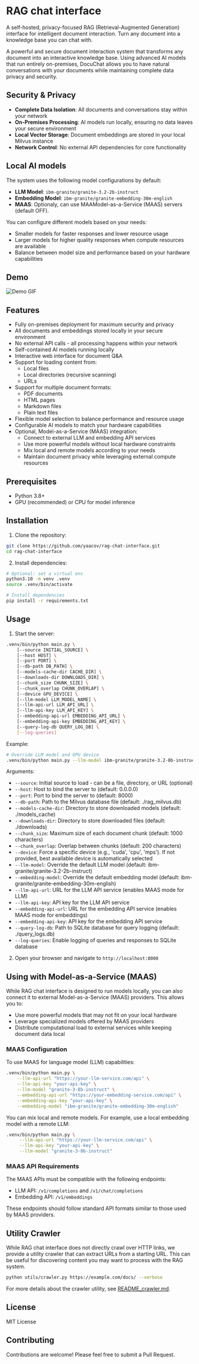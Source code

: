 # RAG chat interface

A self-hosted, privacy-focused RAG (Retrieval-Augmented Generation) interface for intelligent document interaction. Turn any document into a knowledge base you can chat with.

A powerful and secure document interaction system that transforms any document into an interactive knowledge base. Using advanced AI models that run entirely on-premises, DocuChat allows you to have natural conversations with your documents while maintaining complete data privacy and security.

## Security & Privacy

- **Complete Data Isolation**: All documents and conversations stay within your network
- **On-Premises Processing**: AI models run locally, ensuring no data leaves your secure environment
- **Local Vector Storage**: Document embeddings are stored in your local Milvus instance
- **Network Control**: No external API dependencies for core functionality

## Local AI models

The system uses the following model configurations by default:
- **LLM Model**: `ibm-granite/granite-3.2-2b-instruct`
- **Embedding Model**: `ibm-granite/granite-embedding-30m-english`
- **MAAS**: Optionaly, can use MAAModel-as-a-Service (MAAS) servers (default OFF).

You can configure different models based on your needs:
- Smaller models for faster responses and lower resource usage
- Larger models for higher quality responses when compute resources are available
- Balance between model size and performance based on your hardware capabilities

## Demo

![Demo GIF](static/rag.gif)

## Features

- Fully on-premises deployment for maximum security and privacy
- All documents and embeddings stored locally in your secure environment
- No external API calls - all processing happens within your network
- Self-contained AI models running locally
- Interactive web interface for document Q&A
- Support for loading content from:
  - Local files
  - Local directories (recursive scanning)
  - URLs
- Support for multiple document formats:
  - PDF documents
  - HTML pages
  - Markdown files
  - Plain text files
- Flexible model selection to balance performance and resource usage
- Configurable AI models to match your hardware capabilities
- Optional, Model-as-a-Service (MAAS) integration:
  - Connect to external LLM and embedding API services
  - Use more powerful models without local hardware constraints
  - Mix local and remote models according to your needs
  - Maintain document privacy while leveraging external compute resources

## Prerequisites

- Python 3.8+
- GPU (recommended) or CPU for model inference

## Installation

1. Clone the repository:
```bash
git clone https://github.com/yaacov/rag-chat-interface.git
cd rag-chat-interface
```

2. Install dependencies:
```bash
# Optional: set a virtual env
python3.10 -m venv .venv
source .venv/bin/activate

# Install dependencies
pip install -r requirements.txt
```

## Usage

1. Start the server:
```bash
.venv/bin/python main.py \
    [--source INITIAL_SOURCE] \
    [--host HOST] \
    [--port PORT] \
    [--db-path DB_PATH] \
    [--models-cache-dir CACHE_DIR] \
    [--downloads-dir DOWNLOADS_DIR] \
    [--chunk_size CHUNK_SIZE] \
    [--chunk_overlap CHUNK_OVERLAP] \
    [--device GPU_DEVICE] \
    [--llm-model LLM_MODEL_NAME] \
    [--llm-api-url LLM_API_URL] \
    [--llm-api-key LLM_API_KEY] \
    [--embedding-api-url EMBEDDING_API_URL] \
    [--embedding-api-key EMBEDDING_API_KEY] \
    [--query-log-db QUERY_LOG_DB] \
    [--log-queries]
```

Example:
```bash
# Override LLM model and GPU device
.venv/bin/python main.py --llm-model ibm-granite/granite-3.2-8b-instruct --device cpu
```

Arguments:
- `--source`: Initial source to load - can be a file, directory, or URL (optional)
- `--host`: Host to bind the server to (default: 0.0.0.0)
- `--port`: Port to bind the server to (default: 8000)
- `--db-path`: Path to the Milvus database file (default: ./rag_milvus.db)
- `--models-cache-dir`: Directory to store downloaded models (default: ./models_cache)
- `--downloads-dir`: Directory to store downloaded files (default: ./downloads)
- `--chunk_size`: Maximum size of each document chunk (default: 1000 characters)
- `--chunk_overlap`: Overlap between chunks (default: 200 characters)
- `--device`: Force a specific device (e.g., 'cuda', 'cpu', 'mps'). If not provided, best available device is automatically selected
- `--llm-model`: Override the default LLM model (default: ibm-granite/granite-3.2-2b-instruct)
- `--embedding-model`: Override the default embedding model (default: ibm-granite/granite-embedding-30m-english)
- `--llm-api-url`: URL for the LLM API service (enables MAAS mode for LLM)
- `--llm-api-key`: API key for the LLM API service
- `--embedding-api-url`: URL for the embedding API service (enables MAAS mode for embeddings)
- `--embedding-api-key`: API key for the embedding API service
- `--query-log-db`: Path to SQLite database for query logging (default: ./query_logs.db)
- `--log-queries`: Enable logging of queries and responses to SQLite database

2. Open your browser and navigate to `http://localhost:8000`

## Using with Model-as-a-Service (MAAS)

While RAG chat interface is designed to run models locally, you can also connect it to external Model-as-a-Service (MAAS) providers. This allows you to:

- Use more powerful models that may not fit on your local hardware
- Leverage specialized models offered by MAAS providers
- Distribute computational load to external services while keeping document data local

### MAAS Configuration

To use MAAS for language model (LLM) capabilities:
```bash
.venv/bin/python main.py \
    --llm-api-url "https://your-llm-service.com/api" \
    --llm-api-key "your-api-key" \
    --llm-model "granite-3-8b-instruct" \
    --embedding-api-url "https://your-embedding-service.com/api" \
    --embedding-api-key "your-api-key" \
    --embedding-model "ibm-granite/granite-embedding-30m-english"
```

You can mix local and remote models. For example, use a local embedding model with a remote LLM:
```bash
.venv/bin/python main.py \
     --llm-api-url "https://your-llm-service.com/api" \
     --llm-api-key "your-api-key" \
     --llm-model "granite-3-8b-instruct"
```

### MAAS API Requirements

The MAAS APIs must be compatible with the following endpoints:
- LLM API: `/v1/completions` and `/v1/chat/completions` 
- Embedding API: `/v1/embeddings`

These endpoints should follow standard API formats similar to those used by MAAS providers.

## Utility Crawler

While RAG chat interface does not directly crawl over HTTP links, we provide a utility crawler that can extract URLs from a starting URL. This can be useful for discovering content you may want to process with the RAG system.

```bash
python utils/crawler.py https://example.com/docs/ --verbose
```

For more details about the crawler utility, see [README_crawler.md](README_crawler.md).

## License

MIT License

## Contributing

Contributions are welcome! Please feel free to submit a Pull Request.
